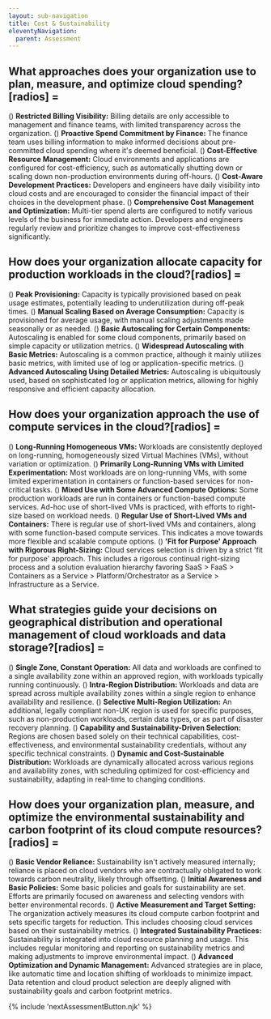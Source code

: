 ```yaml
---
layout: sub-navigation
title: Cost & Sustainability
eleventyNavigation:
  parent: Assessment
---
```


## What approaches does your organization use to plan, measure, and optimize cloud spending?[radios] =

() **Restricted Billing Visibility:** Billing details are only accessible to management and finance teams, with limited transparency across the organization.
() **Proactive Spend Commitment by Finance:** The finance team uses billing information to make informed decisions about pre-committed cloud spending where it's deemed beneficial.
() **Cost-Effective Resource Management:** Cloud environments and applications are configured for cost-efficiency, such as automatically shutting down or scaling down non-production environments during off-hours.
() **Cost-Aware Development Practices:** Developers and engineers have daily visibility into cloud costs and are encouraged to consider the financial impact of their choices in the development phase.
() **Comprehensive Cost Management and Optimization:** Multi-tier spend alerts are configured to notify various levels of the business for immediate action. Developers and engineers regularly review and prioritize changes to improve cost-effectiveness significantly.

## How does your organization allocate capacity for production workloads in the cloud?[radios] =

() **Peak Provisioning:** Capacity is typically provisioned based on peak usage estimates, potentially leading to underutilization during off-peak times.
() **Manual Scaling Based on Average Consumption:** Capacity is provisioned for average usage, with manual scaling adjustments made seasonally or as needed.
() **Basic Autoscaling for Certain Components:** Autoscaling is enabled for some cloud components, primarily based on simple capacity or utilization metrics.
() **Widespread Autoscaling with Basic Metrics:** Autoscaling is a common practice, although it mainly utilizes basic metrics, with limited use of log or application-specific metrics.
() **Advanced Autoscaling Using Detailed Metrics:** Autoscaling is ubiquitously used, based on sophisticated log or application metrics, allowing for highly responsive and efficient capacity allocation.

## How does your organization approach the use of compute services in the cloud?[radios] =

() **Long-Running Homogeneous VMs:** Workloads are consistently deployed on long-running, homogeneously sized Virtual Machines (VMs), without variation or optimization.
() **Primarily Long-Running VMs with Limited Experimentation:** Most workloads are on long-running VMs, with some limited experimentation in containers or function-based services for non-critical tasks.
() **Mixed Use with Some Advanced Compute Options:** Some production workloads are run in containers or function-based compute services. Ad-hoc use of short-lived VMs is practiced, with efforts to right-size based on workload needs.
() **Regular Use of Short-Lived VMs and Containers:** There is regular use of short-lived VMs and containers, along with some function-based compute services. This indicates a move towards more flexible and scalable compute options.
() **'Fit for Purpose' Approach with Rigorous Right-Sizing:** Cloud services selection is driven by a strict 'fit for purpose' approach. This includes a rigorous continual right-sizing process and a solution evaluation hierarchy favoring SaaS > FaaS > Containers as a Service > Platform/Orchestrator as a Service > Infrastructure as a Service.

## What strategies guide your decisions on geographical distribution and operational management of cloud workloads and data storage?[radios] =

() **Single Zone, Constant Operation:** All data and workloads are confined to a single availability zone within an approved region, with workloads typically running continuously.
() **Intra-Region Distribution:** Workloads and data are spread across multiple availability zones within a single region to enhance availability and resilience.
() **Selective Multi-Region Utilization:** An additional, legally compliant non-UK region is used for specific purposes, such as non-production workloads, certain data types, or as part of disaster recovery planning.
() **Capability and Sustainability-Driven Selection:** Regions are chosen based solely on their technical capabilities, cost-effectiveness, and environmental sustainability credentials, without any specific technical constraints.
() **Dynamic and Cost-Sustainable Distribution:** Workloads are dynamically allocated across various regions and availability zones, with scheduling optimized for cost-efficiency and sustainability, adapting in real-time to changing conditions.

## How does your organization plan, measure, and optimize the environmental sustainability and carbon footprint of its cloud compute resources?[radios] =

() **Basic Vendor Reliance:** Sustainability isn't actively measured internally; reliance is placed on cloud vendors who are contractually obligated to work towards carbon neutrality, likely through offsetting.
() **Initial Awareness and Basic Policies:** Some basic policies and goals for sustainability are set. Efforts are primarily focused on awareness and selecting vendors with better environmental records.
() **Active Measurement and Target Setting:** The organization actively measures its cloud compute carbon footprint and sets specific targets for reduction. This includes choosing cloud services based on their sustainability metrics.
() **Integrated Sustainability Practices:** Sustainability is integrated into cloud resource planning and usage. This includes regular monitoring and reporting on sustainability metrics and making adjustments to improve environmental impact.
() **Advanced Optimization and Dynamic Management:** Advanced strategies are in place, like automatic time and location shifting of workloads to minimize impact. Data retention and cloud product selection are deeply aligned with sustainability goals and carbon footprint metrics.

{% include 'nextAssessmentButton.njk' %}
